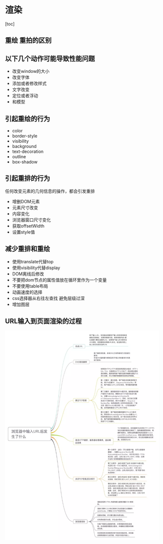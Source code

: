 # 渲染

[toc]

## 重绘 重拍的区别

## 以下几个动作可能导致性能问题

- 改变window的大小
- 改变字体
- 添加或者修改样式
- 文字改变
- 定位或者浮动
- 和模型

## 引起重绘的行为

- color
- border-style
- visibility
- background
- text-decoration
- outline
- box-shadow

## 引起重排的行为

任何改变元素的几何信息的操作，都会引发重排

- 增删DOM元素
- 元素尺寸改变
- 内容变化
- 浏览器窗口尺寸变化
- 获取offsetWidth
- 设置style值

## 减少重排和重绘

- 使用translate代替top
- 使用visibility代替display
- DOM离线后修改
- 不要把dom节点的属性值放在循环里作为一个变量
- 不要使用table布局
- 动画速度的选择
- css选择器从右往左查找 避免层级过深
- 增加图层

## URL输入到页面渲染的过程

![ ](../img/url输入到页面.png)

